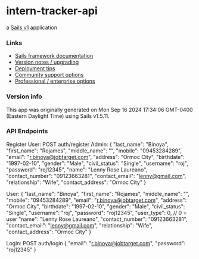 # intern-tracker-api

a [Sails v1](https://sailsjs.com) application


### Links

+ [Sails framework documentation](https://sailsjs.com/get-started)
+ [Version notes / upgrading](https://sailsjs.com/documentation/upgrading)
+ [Deployment tips](https://sailsjs.com/documentation/concepts/deployment)
+ [Community support options](https://sailsjs.com/support)
+ [Professional / enterprise options](https://sailsjs.com/enterprise)


### Version info

This app was originally generated on Mon Sep 16 2024 17:34:06 GMT-0400 (Eastern Daylight Time) using Sails v1.5.11.

<!-- Internally, Sails used [`sails-generate@2.0.11`](https://github.com/balderdashy/sails-generate/tree/v2.0.11/lib/core-generators/new). -->



<!--
Note:  Generators are usually run using the globally-installed `sails` CLI (command-line interface).  This CLI version is _environment-specific_ rather than app-specific, thus over time, as a project's dependencies are upgraded or the project is worked on by different developers on different computers using different versions of Node.js, the Sails dependency in its package.json file may differ from the globally-installed Sails CLI release it was originally generated with.  (Be sure to always check out the relevant [upgrading guides](https://sailsjs.com/upgrading) before upgrading the version of Sails used by your app.  If you're stuck, [get help here](https://sailsjs.com/support).)
-->
### API Endpoints
Register User:
POST auth/register
Admin:
{
	"last_name": "Binoya",
	"first_name": "Rojames",
	"middle_name": "",
	"mobile": "09453284289",
	"email": "r.binoya@jobtarget.com",
	"address": "Ormoc City",
	"birthdate": "1997-02-10",
	"gender": "Male",
	"civil_status": "Single",
	"username": "roj",
	"password": "roj12345",
	"name": "Lenny Rose Laureano",
	"contact_number": "09123663281",
	"contact_email": "lenny@gmail.com",
	"relationship": "Wife",
	"contact_address": "Ormoc City"
}

User:
{
	"last_name": "Binoya",
	"first_name": "Rojames",
	"middle_name": "",
	"mobile": "09453284289",
	"email": "r.binoya@jobtarget.com",
	"address": "Ormoc City",
	"birthdate": "1997-02-10",
	"gender": "Male",
	"civil_status": "Single",
	"username": "roj",
	"password": "roj12345",
  "user_type": 0, // 0 = user
	"name": "Lenny Rose Laureano",
	"contact_number": "09123663281",
	"contact_email": "lenny@gmail.com",
	"relationship": "Wife",
	"contact_address": "Ormoc City"
}

Login:
POST auth/login
{
	"email": "r.binoya@jobtarget.com",
	"password": "roj12345"
}
